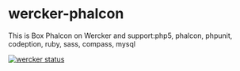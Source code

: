 wercker-phalcon
===============
This is Box Phalcon on Wercker and support:php5, phalcon, phpunit, codeption, ruby, sass, compass, mysql

[![wercker status](https://app.wercker.com/status/0513311518fa8061f5422436be648aa8/m "wercker status")](https://app.wercker.com/project/bykey/0513311518fa8061f5422436be648aa8)
